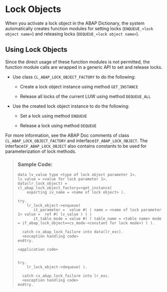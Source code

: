 <!-- loio06d03eda843643b7a64acfb67edf521b -->

# Lock Objects

When you activate a lock object in the ABAP Dictionary, the system automatically creates function modules for setting locks \(`ENQUEUE_<lock object name>`\) and releasing locks \(`DEQUEUE_<lock object name>`\).



<a name="loio06d03eda843643b7a64acfb67edf521b__section_fzv_5v1_zmb"/>

## Using Lock Objects

Since the direct usage of these function modules is not permitted, the function module calls are wrapped in a generic API to set and release locks.

-   Use class `CL_ABAP_LOCK_OBJECT_FACTORY` to do the following:
    -   Create a lock object instance using method `GET_INSTANCE`

    -   Release all locks of the current LUW using method `DEQUEUE_ALL`

-   Use the created lock object instance to do the following:

    -   Set a lock using method `ENQUEUE`

    -   Release a lock using method `DEQUEUE`


For more information, see the ABAP Doc comments of class `CL_ABAP_LOCK_OBJECT_FACTORY` and interface`IF_ABAP_LOCK_OBJECT`. The interface`IF_ABAP_LOCK_OBJECT` also contains constants to be used for parameterization of lock methods.

> ### Sample Code:  
> ```lang-abap
> data lv_value type <type of lock object parameter 1>.
> lv_value = <value for lock parameter 1>.
> data(lr_lock_object) =  cl_abap_lock_object_factory=>get_instance( 
>     exporting iv_name = <name of lock object> ).
> 
> try.
>     lr_lock_object->enqueue( 
>        it_parameter =  value #( ( name = <name of lock parameter 1> value =  ref #( lv_value ) ) )
>        it_table_mode = value #( ( table_name = <table name> mode = if_abap_lock_object=>cs_mode-<constant for lock mode>) ) ).
> 
>   catch cx_abap_lock_failure into data(lr_exc).
> 	<exception handling code>
> endtry.
> 
> <application code>
> 
> 
> try.
>     lr_lock_object->dequeue( ).
> 
>   catch cx_abap_lock_failure into lr_exc.
> 	<exception handling code>
> endtry.
> 
> ```


